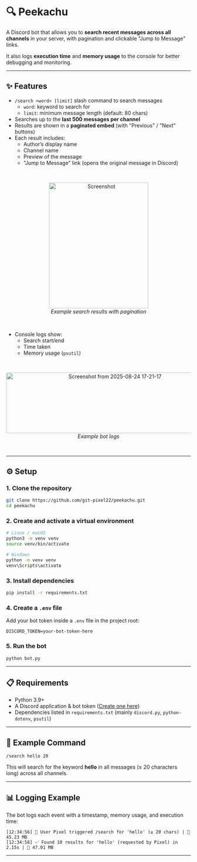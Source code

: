# 🔍 Peekachu

A Discord bot that allows you to **search recent messages across all channels** in your server, with pagination and clickable "Jump to Message" links.  

It also logs **execution time** and **memory usage** to the console for better debugging and monitoring.

---

## ✨ Features

- `/search <word> [limit]` slash command to search messages  
  - `word`: keyword to search for  
  - `limit`: minimum message length (default: 80 chars)  
- Searches up to the **last 500 messages per channel**  
- Results are shown in a **paginated embed** (with "Previous" / "Next" buttons)  
- Each result includes:  
  - Author’s display name  
  - Channel name  
  - Preview of the message  
  - "Jump to Message" link (opens the original message in Discord)

<br>
<p align="center">
  <img width="271" height="343" alt="Screenshot" src="https://github.com/user-attachments/assets/7dbe6852-5442-41b1-9076-e5cca3cc45ed" />
  <br>
  <em>Example search results with pagination</em>
</p>
<br>
  
- Console logs show:  
  - Search start/end  
  - Time taken  
  - Memory usage (`psutil`)

<br>
<p align="center">
  <img width="578" height="165" alt="Screenshot from 2025-08-24 17-21-17" src="https://github.com/user-attachments/assets/b51edfe9-27fd-4fe6-8ad4-0354d69be3b0" />
  <br>
  <em>Example bot logs</em>
</p>
<br>

---

## ⚙️ Setup

### 1. Clone the repository
```bash
git clone https://github.com/git-pixel22/peekachu.git
cd peekachu
```

### 2. Create and activate a virtual environment
```bash
# Linux / macOS
python3 -m venv venv
source venv/bin/activate

# Windows
python -m venv venv
venv\Scripts\activate
```

### 3. Install dependencies
```bash
pip install -r requirements.txt
```

### 4. Create a `.env` file
Add your bot token inside a `.env` file in the project root:

```
DISCORD_TOKEN=your-bot-token-here
```

### 5. Run the bot
```bash
python bot.py
```

---

## 📋 Requirements

- Python 3.9+  
- A Discord application & bot token ([Create one here](https://discord.com/developers/applications))  
- Dependencies listed in `requirements.txt` (mainly `discord.py`, `python-dotenv`, `psutil`)

---

## 📝 Example Command

```
/search hello 20
```

This will search for the keyword **hello** in all messages (≥ 20 characters long) across all channels.

---

## 📊 Logging Example

The bot logs each event with a timestamp, memory usage, and execution time:

```
[12:34:56] 🔎 User Pixel triggered /search for 'hello' (≥ 20 chars) | 🧠 45.23 MB
[12:34:58] ✅ Found 10 results for 'hello' (requested by Pixel) in 2.15s | 🧠 47.01 MB
```

---
